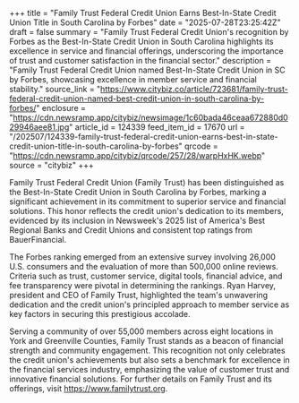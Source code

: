 +++
title = "Family Trust Federal Credit Union Earns Best-In-State Credit Union Title in South Carolina by Forbes"
date = "2025-07-28T23:25:42Z"
draft = false
summary = "Family Trust Federal Credit Union's recognition by Forbes as the Best-In-State Credit Union in South Carolina highlights its excellence in service and financial offerings, underscoring the importance of trust and customer satisfaction in the financial sector."
description = "Family Trust Federal Credit Union named Best-In-State Credit Union in SC by Forbes, showcasing excellence in member service and financial stability."
source_link = "https://www.citybiz.co/article/723681/family-trust-federal-credit-union-named-best-credit-union-in-south-carolina-by-forbes/"
enclosure = "https://cdn.newsramp.app/citybiz/newsimage/1c60bada46ceaa672880d029946aee81.jpg"
article_id = 124339
feed_item_id = 17670
url = "/202507/124339-family-trust-federal-credit-union-earns-best-in-state-credit-union-title-in-south-carolina-by-forbes"
qrcode = "https://cdn.newsramp.app/citybiz/qrcode/257/28/warpHxHK.webp"
source = "citybiz"
+++

<p>Family Trust Federal Credit Union (Family Trust) has been distinguished as the Best-In-State Credit Union in South Carolina by Forbes, marking a significant achievement in its commitment to superior service and financial solutions. This honor reflects the credit union's dedication to its members, evidenced by its inclusion in Newsweek's 2025 list of America's Best Regional Banks and Credit Unions and consistent top ratings from BauerFinancial.</p><p>The Forbes ranking emerged from an extensive survey involving 26,000 U.S. consumers and the evaluation of more than 500,000 online reviews. Criteria such as trust, customer service, digital tools, financial advice, and fee transparency were pivotal in determining the rankings. Ryan Harvey, president and CEO of Family Trust, highlighted the team's unwavering dedication and the credit union's principled approach to member service as key factors in securing this prestigious accolade.</p><p>Serving a community of over 55,000 members across eight locations in York and Greenville Counties, Family Trust stands as a beacon of financial strength and community engagement. This recognition not only celebrates the credit union's achievements but also sets a benchmark for excellence in the financial services industry, emphasizing the value of customer trust and innovative financial solutions. For further details on Family Trust and its offerings, visit <a href='https://www.familytrust.org' rel='nofollow' target='_blank'>https://www.familytrust.org</a>.</p>